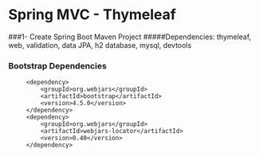 # Spring MVC - Thymeleaf

###1- Create Spring Boot Maven Project
#####Dependencies:
    thymeleaf,
    web,
    validation,
    data JPA,
    h2 database,
    mysql,
    devtools
    
 ### Bootstrap Dependencies
 
         <dependency>
             <groupId>org.webjars</groupId>
             <artifactId>bootstrap</artifactId>
             <version>4.5.0</version>
         </dependency>
         <dependency>
             <groupId>org.webjars</groupId>
             <artifactId>webjars-locator</artifactId>
             <version>0.40</version>
         </dependency>
